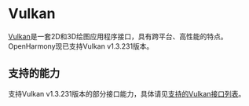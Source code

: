 # Vulkan

[Vulkan](https://www.vulkan.org/)是一套2D和3D绘图应用程序接口，具有跨平台、高性能的特点。OpenHarmony现已支持Vulkan v1.3.231版本。

## 支持的能力

支持Vulkan v1.3.231版本的部分接口能力，具体请见[支持的Vulkan接口列表](vulkan-symbol.md)。